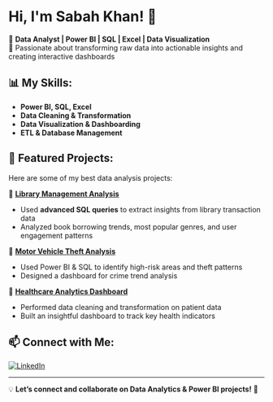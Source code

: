 # Hi, I'm Sabah Khan! 👋  

🔹 **Data Analyst | Power BI | SQL | Excel | Data Visualization**  
🔹 Passionate about transforming raw data into actionable insights and creating interactive dashboards  

## 📊 My Skills:
- **Power BI, SQL, Excel**
- **Data Cleaning & Transformation**
- **Data Visualization & Dashboarding**
- **ETL & Database Management**

## 🚀 Featured Projects:
Here are some of my best data analysis projects:  

🔸 **[Library Management Analysis](https://github.com/sabahkhan17/SQL-Project-Library-Management-Analysis)**  
   - Used **advanced SQL queries** to extract insights from library transaction data  
   - Analyzed book borrowing trends, most popular genres, and user engagement patterns  

🔸 **[Motor Vehicle Theft Analysis](https://github.com/sabahkhan17/SQL-PowerBI-Motor-Vehicle-Thefts-Analysis)**  
   - Used Power BI & SQL to identify high-risk areas and theft patterns  
   - Designed a dashboard for crime trend analysis  

🔸 **[Healthcare Analytics Dashboard](https://github.com/sabahkhan17/PowerBI-Healthcare-Analysis)**  
   - Performed data cleaning and transformation on patient data  
   - Built an insightful dashboard to track key health indicators  


## 📫 Connect with Me:
[![LinkedIn](https://img.shields.io/badge/LinkedIn-Connect-blue?style=flat&logo=linkedin)](linkedin.com/in/sabah-qaiser-khan-213165221)


---

💡 **Let’s connect and collaborate on Data Analytics & Power BI projects!** 🚀  
